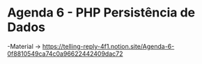 # Agenda 6 - PHP Persistência de Dados

-Material -> https://telling-reply-4f1.notion.site/Agenda-6-0f8810549ca74c0a96622442409dac72